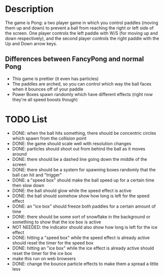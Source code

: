 # Description
The game is Pong: a two player game in which you control paddles (moving them up and down) to prevent a ball from reaching
the right or left side of the screen. One player controls the left paddle with W/S (for moving up and down respectively),
and the second player controls the right paddle with the Up and Down arrow keys.

## Differences between FancyPong and normal Pong
- This game is prettier (it even has particles)
- The paddles are arched, so you can control which way the ball faces when it bounces off of your paddle
- Power Boxes spawn randomly which have different effects (right now they're all speed boosts though)

# TODO List
- DONE: when the ball hits something, there should be concentric circles which spawn from the collision point
- DONE: the game should scale well with resolution changes
- DONE: particles should shoot out from behind the ball as it moves around
- DONE: there should be a dashed line going down the middle of the screen
- DONE: there should be a system for spawning boxes randomly that the ball can hit and "trigger"
- DONE: a "speed box" should make the ball speed up for a certain time then slow down
- DONE: the ball should glow while the speed effect is active
- DONE: the ball should somehow show how long is left for the speed effect
- DONE: an "ice box" should freeze both paddles for a certain amount of time
- DONE: there should be some sort of snowflake in the background or something to show that the ice box is active
- NOT NEEDED: the indicator should also show how long is left for the ice effect
- DONE: hitting a "speed box" while the speed effect is already active should  reset the timer for the speed box
- DONE: hitting an "ice box" while the ice effect is already active should reset the timer for the ice box
- make this run on web browsers
- DONE: change the bounce particle effects to make them a spread a little less
